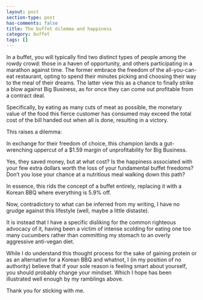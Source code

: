 ```yaml
---
layout: post
section-type: post
has-comments: false
title: The buffet dilemma and happiness
category: buffet
tags: []
---
```


In a buffet, you will typically find two distinct types of people among the rowdy crowd: those in a haven of opportunity, and others participating in a marathon against time. The former embrace the freedom of the all-you-can-eat restaurant, opting to spend their minutes picking and choosing their way to the meal of their dreams. The latter view this as a chance to finally strike a blow against Big Business, as for once they can come out profitable from a contract deal. 

Specifically, by eating as many cuts of meat as possible, the monetary value of the food this fierce customer has consumed may exceed the total cost of the bill handed out when all is done, resulting in a victory. 

This raises a dilemma:

In exchange for their freedom of choice, this champion lands a gut-wrenching uppercut of a $1.59 margin of unprofitability for Big Business. 

Yes, they saved money, but at what cost? Is the happiness associated with your few extra dollars worth the loss of your fundamental buffet freedoms? Don’t you lose your chance at a nutritious meal walking down this path? 

In essence, this rids the concept of a buffet entirely, replacing it with a Korean BBQ where everything is 5.9% off.

Now, contradictory to what can be inferred from my writing, I have no grudge against this lifestyle (well, maybe a little distaste). 

It is instead that I have a specific disliking for the common righteous advocacy of it, having been a victim of intense scolding for eating one too many cucumbers rather than committing my stomach to an overly aggressive anti-vegan diet. 

While I do understand this thought process for the sake of gaining protein or as an alternative for a Korean BBQ and whatnot, I (in my position of no authority) believe that if your sole reason is feeling smart about yourself, you should probably change your mindset. Which I hope has been illustrated well enough by my ramblings above. 

Thank you for sticking with me.
